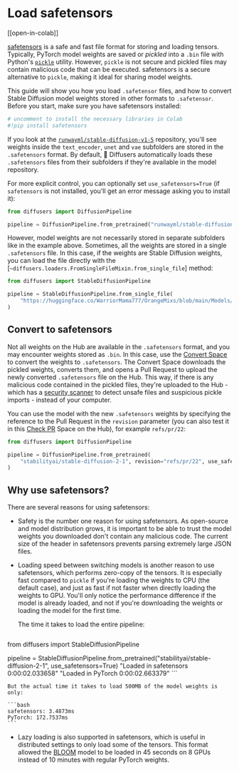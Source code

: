 # Load safetensors

[[open-in-colab]]

[safetensors](https://github.com/huggingface/safetensors) is a safe and fast file format for storing and loading tensors. Typically, PyTorch model weights are saved or *pickled* into a `.bin` file with Python's [`pickle`](https://docs.python.org/3/library/pickle.html) utility. However, `pickle` is not secure and pickled files may contain malicious code that can be executed. safetensors is a secure alternative to `pickle`, making it ideal for sharing model weights.

This guide will show you how you load `.safetensor` files, and how to convert Stable Diffusion model weights stored in other formats to `.safetensor`. Before you start, make sure you have safetensors installed:

```py
# uncomment to install the necessary libraries in Colab
#!pip install safetensors
```

If you look at the [`runwayml/stable-diffusion-v1-5`](https://huggingface.co/runwayml/stable-diffusion-v1-5/tree/main) repository, you'll see weights inside the `text_encoder`, `unet` and `vae` subfolders are stored in the `.safetensors` format. By default, 🤗 Diffusers automatically loads these `.safetensors` files from their subfolders if they're available in the model repository.

For more explicit control, you can optionally set `use_safetensors=True` (if `safetensors` is not installed, you'll get an error message asking you to install it):

```py
from diffusers import DiffusionPipeline

pipeline = DiffusionPipeline.from_pretrained("runwayml/stable-diffusion-v1-5", use_safetensors=True)
```

However, model weights are not necessarily stored in separate subfolders like in the example above. Sometimes, all the weights are stored in a single `.safetensors` file. In this case, if the weights are Stable Diffusion weights, you can load the file directly with the [`~diffusers.loaders.FromSingleFileMixin.from_single_file`] method:

```py
from diffusers import StableDiffusionPipeline

pipeline = StableDiffusionPipeline.from_single_file(
    "https://huggingface.co/WarriorMama777/OrangeMixs/blob/main/Models/AbyssOrangeMix/AbyssOrangeMix.safetensors"
)
```

## Convert to safetensors

Not all weights on the Hub are available in the `.safetensors` format, and you may encounter weights stored as `.bin`. In this case, use the [Convert Space](https://huggingface.co/spaces/diffusers/convert) to convert the weights to `.safetensors`. The Convert Space downloads the pickled weights, converts them, and opens a Pull Request to upload the newly converted `.safetensors` file on the Hub. This way, if there is any malicious code contained in the pickled files, they're uploaded to the Hub - which has a [security scanner](https://huggingface.co/docs/hub/security-pickle#hubs-security-scanner) to detect unsafe files and suspicious pickle imports - instead of your computer.

You can use the model with the new `.safetensors` weights by specifying the reference to the Pull Request in the `revision` parameter (you can also test it in this [Check PR](https://huggingface.co/spaces/diffusers/check_pr) Space on the Hub), for example `refs/pr/22`:

```py
from diffusers import DiffusionPipeline

pipeline = DiffusionPipeline.from_pretrained(
    "stabilityai/stable-diffusion-2-1", revision="refs/pr/22", use_safetensors=True
)
```

## Why use safetensors?

There are several reasons for using safetensors:

- Safety is the number one reason for using safetensors. As open-source and model distribution grows, it is important to be able to trust the model weights you downloaded don't contain any malicious code. The current size of the header in safetensors prevents parsing extremely large JSON files.
- Loading speed between switching models is another reason to use safetensors, which performs zero-copy of the tensors. It is especially fast compared to `pickle` if you're loading the weights to CPU (the default case), and just as fast if not faster when directly loading the weights to GPU. You'll only notice the performance difference if the model is already loaded, and not if you're downloading the weights or loading the model for the first time.

	The time it takes to load the entire pipeline:

	```py
 from diffusers import StableDiffusionPipeline

 pipeline = StableDiffusionPipeline.from_pretrained("stabilityai/stable-diffusion-2-1", use_safetensors=True)
 "Loaded in safetensors 0:00:02.033658"
 "Loaded in PyTorch 0:00:02.663379"
	```

	But the actual time it takes to load 500MB of the model weights is only:

	```bash
	safetensors: 3.4873ms
	PyTorch: 172.7537ms
	```

- Lazy loading is also supported in safetensors, which is useful in distributed settings to only load some of the tensors. This format allowed the [BLOOM](https://huggingface.co/bigscience/bloom) model to be loaded in 45 seconds on 8 GPUs instead of 10 minutes with regular PyTorch weights.
